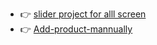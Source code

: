 - 👉 [slider project for alll screen ](https://slider-project11.netlify.app/)
-  👉 [Add-product-mannually](https://add-product12.netlify.app/)
 
  
   
 
 
